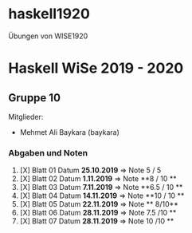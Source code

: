 # haskell1920
Übungen von WISE1920

Haskell WiSe 2019 - 2020
=======================================

## Gruppe 10
Mitglieder:
* Mehmet Ali Baykara (baykara)

### Abgaben und Noten
1. [X] Blatt 01 Datum **25.10.2019** => Note 5 / 5 
2. [X] Blatt 02 Datum **1.11.2019** => Note **8 / 10 **
3. [X] Blatt 03 Datum **7.11.2019** => Note **6.5 / 10 **
4. [X] Blatt 04 Datum **14.11.2019** => Note **10 / 10 **
5. [X] Blatt 05 Datum **22.11.2019** => Note ** 8/10**
6. [X] Blatt 06 Datum **28.11.2019** => Note 7.5 /10 **
7. [X] Blatt 07 Datum **28.11.2019** => Note 10 /10 **

